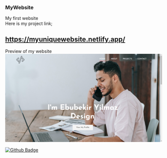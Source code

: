 ### MyWebsite
My first website <br>
Here is my project link;
## https://myuniquewebsite.netlify.app/ <br>
Preview of my website
<img src="https://github.com/Abou1205/MyWebsite/blob/main/public/img/website.png" width="auto" target="_blank">

[![Github Badge](https://img.shields.io/badge/-Github-000?style=quare&labelColor=000&logo=Github&logoColor=white&link=link)](https://github.com/Abou1205) 



